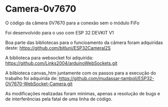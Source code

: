 # Camera-0v7670
O código da câmera 0V7670 para a conexão sem o módulo FiFo

Foi desenvolvido para o uso com ESP 32 DEVKIT V1

Boa parte das bibliotecas para o funcioamento da câmera foram adquiridas deste: https://github.com/bitluni/ESP32CameraI2S

A biblioteca para websocket foi adquirida: https://github.com/Links2004/arduinoWebSockets.git

A bilbioteca canvas_htm juntamente com os passos para a execução do trabalho foi adquirida de: https://github.com/mudassar-tamboli/ESP32-OV7670-WebSocket-Camera.git

As modificações realizadas foram minimas, apenas a resolução de bugs e de interferências pela fatal de uma linha de código.
